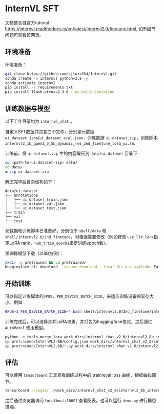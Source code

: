 # InternVL SFT

文档整合自官方tutorial：https://internvl.readthedocs.io/en/latest/internvl2.0/finetune.html, 如有细节问题可查看该网页。

## 环境准备

环境准备：

```bash
git clone https://github.com/sjtuzc954/InternVL.git
conda create -n internvl python=3.9 -y
conda activate internvl
pip install -r requirements.txt
pip install flash-attn==2.3.6 --no-build-isolation
```

## 训练数据与模型

以下工作目录均为 `internvl_chat` 。

自定义SFT数据共包含三个文件，分别是元数据 `ui_dataset.json`/`ui_dataset_eval.json`，训练数据 `ui-dataset.zip`，训练脚本 `internvl2_1b_qwen2_0_5b_dynamic_res_2nd_finetune_lora_ui.sh`.

训练前，将 `ui-dataset.zip` 中的内容解压到 `data/ui-dataset` 目录下

```bash
cp <path-to-ui-dataset-zip> data/
cd data/
unzip ui-dataset.zip
```

解压完毕后目录结构如下：

```
data/ui-dataset
├── annotations
│   ├── ui_dataset_train.json
│   ├── ui_dataset_val.json
│   └── ui_dataset_test.json
├── train
├── val
└── test
```

元数据和训练脚本已准备好，分别位于 `shell/data` 和 `shell/internvl2.0/2nd_finetune`，可根据需要修改（例如修改 `use_llm_lora`指定LoRA rank，`num_train_epochs`指定训练epoch数）。

预训练模型下载（以8B为例）：

```bash
mkdir -p pretrained && cd pretrained/
huggingface-cli download --resume-download --local-dir-use-symlinks False OpenGVLab/InternVL2-8B --local-dir InternVL2-8B
```

## 开始训练

可以指定训练脚本的`GPUS`，`PER_DEVICE_BATCH_SIZE`，来适应训练设备的显存大小。例如

```bash
GPUS=1 PER_DEVICE_BATCH_SIZE=4 bash shell/internvl2.0/2nd_finetune/internvl2_8b_internlm2_7b_dynamic_res_2nd_finetune_lora_ui.sh
```

训练完成后，可以选择合并LoRA权重，并打包为huggingface格式，之后通过 `AutoModel` 使用模型。

```bash
python -m tools.merge_lora work_dirs/internvl_chat_v2_0/internvl2_8b_internlm2_7b_dynamic_res_2nd_finetune_lora_ui work_dirs/internvl_chat_v2_0/internvl2_8b_internlm2_7b_dynamic_res_2nd_finetune_lora_ui_merge/
cp pretrained/InternVL2-8B/config.json work_dirs/internvl_chat_v2_0/internvl2_8b_internlm2_7b_dynamic_res_2nd_finetune_lora_ui_merge/
cp pretrained/InternVL2-8B/*.py work_dirs/internvl_chat_v2_0/internvl2_8b_internlm2_7b_dynamic_res_2nd_finetune_lora_ui_merge/
```

## 评估

可以使用 `tensorboard` 工具查看训练过程中的 train/eval loss 曲线，根据曲线调参。

```bash
tensorboard --logdir ./work_dirs/internvl_chat_v2_0/internvl2_8b_internlm2_7b_dynamic_res_2nd_finetune_lora_ui --port 10097 --host 127.0.0.1
```

之后通过浏览器访问 `localhost:10097` 查看图表。也可以运行 `demo.py` 进行模型推理。